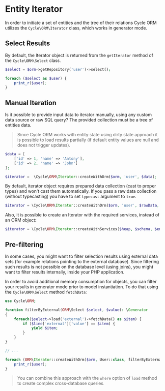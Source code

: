 # Entity Iterator

In order to initiate a set of entities and the tree of their relations Cycle ORM utilizes the `Cycle\ORM\Iterator`
class, which works in generator mode.

## Select Results

By default, the Iterator object is returned from the `getIterator` method of the `Cycle\ORM\Select` class.

```php
$select = $orm->getRepository('user')->select();

foreach ($select as $user) {
    print_r($user);
}
```

## Manual Iteration

Is it possible to provide input data to iterator manually, using any custom data source or raw SQL query? The provided 
collection must be a tree of entities data.

> Since Cycle ORM works with entity state using dirty state approach it is possible to load results partially (if default 
> entity values are null and does not trigger updates).

```php
$data = [
    ['id' => 1, 'name' => 'Antony'],
    ['id' => 2, 'name' => 'John']
];

$iterator =  \Cycle\ORM\Iterator::createWithOrm($orm, 'user', $data);
```

By default, iterator object requires prepared data collection (cast to proper types) and won't cast them automatically. 
If you pass a raw data collection (without typecasting) you have to set `typecast` argument to `true`.

```php
$iterator = \Cycle\ORM\Iterator::createWithOrm($orm, 'user', $rawData, typecast: true);
```

Also, it is possible to create an Iterator with the required services, instead of an ORM object:

```php
$iterator = \Cycle\ORM\Iterator::createWithServices($heap, $schema, $entityFactory, $role, $data);
```

## Pre-filtering

In some cases, you might want to filter selection results using external data sets (for example relations pointing to
the external database). Since filtering such results is not possible on the database level (using joins), you might want
to filter results internally, inside your PHP application.

In order to avoid additional memory consumption for objects, you can filter your results in generator mode prior to
model instantiation. To do that using the `Cycle\ORM\Select` method `fetchData`:

```php
use Cycle\ORM;

function filterByExternal(ORM\Select $select, $value): \Generator
{
    foreach($select->load('external')->fetchData() as $item) {
        if ($line['external']['value'] == $item) {
            yield $item;
        }
    }
}

// ...

foreach (ORM\Iterator::createWithOrm($orm, User::class, filterByExternal($select, $value)) as $user) {
    print_r($user);
}
```

> You can combine this approach with the `where` option of `load` method to create complex cross-database queries.
